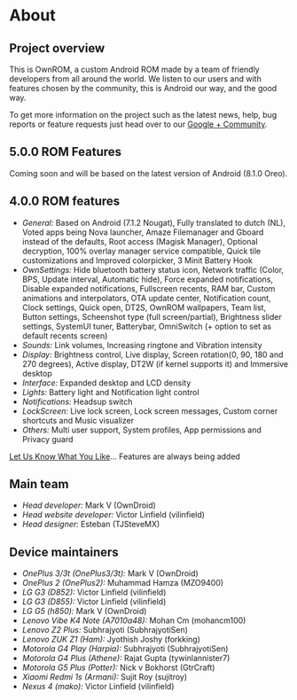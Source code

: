 # About

## Project overview

This is OwnROM, a custom Android ROM made by a team of friendly developers from all around the world. We listen to our users and with features chosen by the community, this is Android our way, and the good way.

To get more information on the project such as the latest news, help, bug reports or feature requests just head over to our [Google + Community](https://plus.google.com/communities/108869588356214314591).

## 5.0.0 ROM Features

Coming soon and will be based on the latest version of Android (8.1.0 Oreo).

## 4.0.0 ROM features

* *General:* Based on Android (7.1.2 Nougat), Fully translated to dutch (NL), Voted apps being Nova launcher, Amaze Filemanager and Gboard instead of the defaults, Root access (Magisk Manager), Optional decryption, 100% overlay manager service compatible, Quick tile customizations and Improved colorpicker, 3 Minit Battery Hook
* *OwnSettings:* Hide bluetooth battery status icon, Network traffic (Color, BPS, Update interval, Automatic hide), Force expanded notifications, Disable expanded notifications, Fullscreen recents, RAM bar, Custom animations and interpolators, OTA update center, Notification count, Clock settings, Quick open, DT2S, OwnROM wallpapers, Team list, Button settings, Scheenshot type (full screen/partial), Brightness slider settings, SystemUI tuner, Batterybar, OmniSwitch (+ option to set as default recents screen)
* *Sounds:* Link volumes, Increasing ringtone and Vibration intensity
* *Display:* Brightness control, Live display, Screen rotation(0, 90, 180 and 270 degrees), Active display, DT2W (if kernel supports it) and Immersive desktop
* *Interface:* Expanded desktop and LCD density
* *Lights:* Battery light and Notification light control
* *Notifications:* Headsup switch
* *LockScreen:* Live lock screen, Lock screen messages, Custom corner shortcuts and Music visualizer
* *Others:* Multi user support, System profiles, App permissions and Privacy guard

[Let Us Know What You Like](https://plus.google.com/communities/108869588356214314591)... Features are always being added

## Main team

* *Head developer:* Mark V (OwnDroid)
* *Head website developer:* Victor Linfield (vilinfield)
* *Head designer:* Esteban (TJSteveMX)

## Device maintainers

* *OnePlus 3/3t (OnePlus3/3t):* Mark V (OwnDroid)
* *OnePlus 2 (OnePlus2):* Muhammad Hamza (MZO9400) 
* *LG G3 (D852):* Victor Linfield (vilinfield)
* *LG G3 (D855):* Victor Linfield (vilinfield)
* *LG G5 (h850):* Mark V (OwnDroid)
* *Lenovo Vibe K4 Note (A7010a48):* Mohan Cm (mohancm100)
* *Lenovo Z2 Plus:* Subhrajyoti (SubhrajyotiSen)
* *Lenovo ZUK Z1 (Ham):* Jyothish Joshy (forkking)
* *Motorola G4 Play (Harpia):* Subhrajyoti (SubhrajyotiSen)
* *Motorola G4 Plus (Athene):* Rajat Gupta (tywinlannister7)
* *Motorola G5 Plus (Potter):* Nick v Bokhorst (GtrCraft)
* *Xiaomi Redmi 1s (Armani):* Sujit Roy (sujitroy)
* *Nexus 4 (mako):* Victor Linfield (vilinfield)
